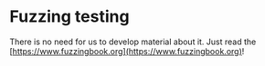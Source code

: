 # Fuzzing testing

There is no need for us to develop material about it. Just read the
[https://www.fuzzingbook.org](https://www.fuzzingbook.org)!